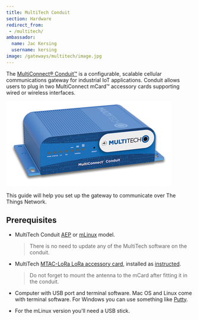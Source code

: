 ```yaml
---
title: MultiTech Conduit
section: Hardware
redirect_from:
 - /multitech/
ambassador:
  name: Jac Kersing
  username: kersing
image: /gateways/multitech/image.jpg
---
```


The [MultiConnect® Conduit™](http://www.multitech.net/developer/products/multiconnect-conduit-platform/) is a configurable, scalable cellular communications gateway for industrial IoT applications. Conduit allows users to plug in two MultiConnect mCard™ accessory cards supporting wired or wireless interfaces.

![MultiTech Conduit](image.jpg)

This guide will help you set up the gateway to communicate over The Things Network.

## Prerequisites

* MultiTech Conduit [AEP](http://www.multitech.net/developer/software/aep/) or [mLinux](http://www.multitech.net/developer/software/mlinux/) model.

  > There is no need to update any of the MultiTech software on the conduit.

* MultiTech [MTAC-LoRa LoRa accessory card](http://www.multitech.net/developer/products/accessory-cards/mtac-lora/), installed as [instructed](http://www.multitech.net/developer/products/accessory-cards/installing-an-accessory-card/).

  > Do not forget to mount the antenna to the mCard after fitting it in the conduit.
  
* Computer with USB port and terminal software. Mac OS and Linux come with terminal software. For Windows you can use something like [Putty](http://www.chiark.greenend.org.uk/~sgtatham/putty/download.html).
* For the mLinux version you'll need a USB stick.

